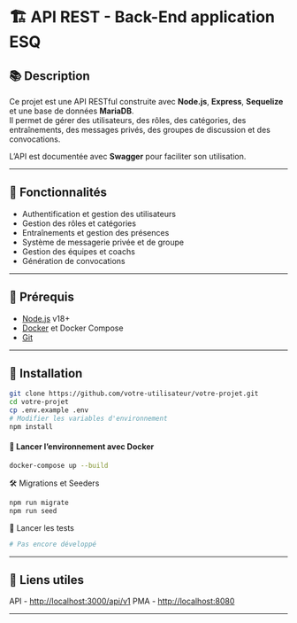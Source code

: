 # 🏗️ API REST - Back-End application ESQ

## 📚 Description

Ce projet est une API RESTful construite avec **Node.js**, **Express**, **Sequelize** et une base de données **MariaDB**.  
Il permet de gérer des utilisateurs, des rôles, des catégories, des entraînements, des messages privés, des groupes de discussion et des convocations.

L’API est documentée avec **Swagger** pour faciliter son utilisation.

---

## 🚀 Fonctionnalités

- Authentification et gestion des utilisateurs
- Gestion des rôles et catégories
- Entraînements et gestion des présences
- Système de messagerie privée et de groupe
- Gestion des équipes et coachs
- Génération de convocations

---

## 🧱 Prérequis

- [Node.js](https://nodejs.org/) v18+
- [Docker](https://www.docker.com/) et Docker Compose
- [Git](https://git-scm.com/)

---

## 🔧 Installation

```bash
git clone https://github.com/votre-utilisateur/votre-projet.git
cd votre-projet
cp .env.example .env
# Modifier les variables d'environnement
npm install
```

#### 🐳 Lancer l’environnement avec Docker

```bash
docker-compose up --build
```

🛠️ Migrations et Seeders
```bash
npm run migrate
npm run seed
```

🧪 Lancer les tests
```bash
# Pas encore développé
```

---

## 📖 Liens utiles

API - [http://localhost:3000/api/v1](http://localhost:3000/api/v1/api-docs)
PMA - [http://localhost:8080](http://localhost:8080)

---
